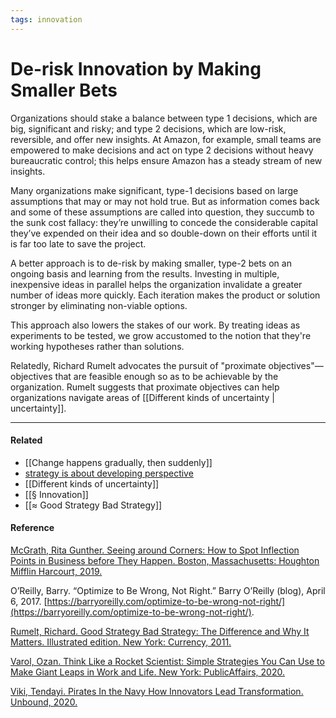 ```yaml
---
tags: innovation
---
```

# De-risk Innovation by Making Smaller Bets

Organizations should stake a balance between type 1 decisions, which are big, significant and risky; and type 2 decisions, which are low-risk, reversible, and offer new insights. At Amazon, for example, small teams are empowered to make decisions and act on type 2 decisions without heavy bureaucratic control; this helps ensure Amazon has a steady stream of new insights.

Many organizations make significant, type-1 decisions based on large assumptions that may or may not hold true. But as information comes back and some of these assumptions are called into question, they succumb to the sunk cost fallacy: they’re unwilling to concede the considerable capital they’ve expended on their idea and so double-down on their efforts until it is far too late to save the project.

A better approach is to de-risk by making smaller, type-2 bets on an ongoing basis and learning from the results. Investing in multiple, inexpensive ideas in parallel helps the organization invalidate a greater number of ideas more quickly. Each iteration makes the product or solution stronger by eliminating non-viable options.

This approach also lowers the stakes of our work. By treating ideas as experiments to be tested, we grow accustomed to the notion that they're working hypotheses rather than solutions.

Relatedly, Richard Rumelt advocates the pursuit of "proximate objectives"—objectives that are feasible enough so as to be achievable by the organization. Rumelt suggests that proximate objectives can help organizations navigate areas of [[Different kinds of uncertainty | uncertainty]].

---

#### Related

- [[Change happens gradually, then suddenly]]
- [strategy is about developing perspective](https://publish.obsidian.md/mobydiction/strategy+is+about+developing+perspective)
- [[Different kinds of uncertainty]]
- [[§ Innovation]]
- [[≈ Good Strategy Bad Strategy]]

#### Reference

[McGrath, Rita Gunther. Seeing around Corners: How to Spot Inflection Points in Business before They Happen. Boston, Massachusetts: Houghton Mifflin Harcourt, 2019.](https://publish.obsidian.md/mobydiction/McGrath+-+Seeing+Around+Corners)

O’Reilly, Barry. “Optimize to Be Wrong, Not Right.” Barry O’Reilly (blog), April 6, 2017. [https://barryoreilly.com/optimize-to-be-wrong-not-right/](https://barryoreilly.com/optimize-to-be-wrong-not-right/).

[Rumelt, Richard. Good Strategy Bad Strategy: The Difference and Why It Matters. Illustrated edition. New York: Currency, 2011.](https://publish.obsidian.md/mobydiction/notes/%E2%89%88+Rumelt+-+Good+Strategy+Bad+Strategy)

[Varol, Ozan. Think Like a Rocket Scientist: Simple Strategies You Can Use to Make Giant Leaps in Work and Life. New York: PublicAffairs, 2020.](https://publish.obsidian.md/mobydiction/Varol+-+Think+Like+a+Rocket+Scientist)

[Viki, Tendayi. Pirates In the Navy How Innovators Lead Transformation. Unbound, 2020.](https://publish.obsidian.md/mobydiction/notes/%E2%89%88+Viki+-+Pirates+in+the+Navy)